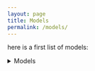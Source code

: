 ```yaml
---
layout: page
title: Models
permalink: /models/
---
```


here is a first list of models:

<details>
<summary>Models</summary>
<br>
[Line](line.md).
</details>
